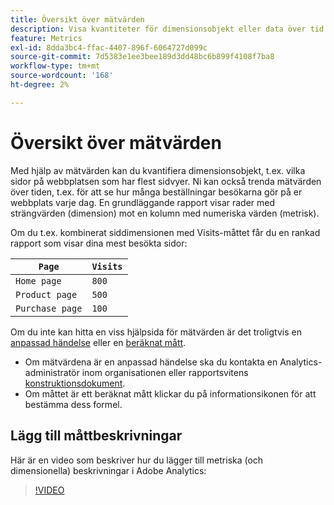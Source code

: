 ```yaml
---
title: Översikt över mätvärden
description: Visa kvantiteter för dimensionsobjekt eller data över tid.
feature: Metrics
exl-id: 8dda3bc4-ffac-4407-896f-6064727d099c
source-git-commit: 7d5383e1ee3bee189d3dd48bc6b899f4108f7ba8
workflow-type: tm+mt
source-wordcount: '168'
ht-degree: 2%

---
```


# Översikt över mätvärden

Med hjälp av mätvärden kan du kvantifiera dimensionsobjekt, t.ex. vilka sidor på webbplatsen som har flest sidvyer. Ni kan också trenda mätvärden över tiden, t.ex. för att se hur många beställningar besökarna gör på er webbplats varje dag. En grundläggande rapport visar rader med strängvärden (dimension) mot en kolumn med numeriska värden (metrisk).

Om du t.ex. kombinerat siddimensionen med Visits-måttet får du en rankad rapport som visar dina mest besökta sidor:

| `Page` | `Visits` |
| --- | --- |
| `Home page` | `800` |
| `Product page` | `500` |
| `Purchase page` | `100` |

Om du inte kan hitta en viss hjälpsida för mätvärden är det troligtvis en [anpassad händelse](custom-events.md) eller en [beräknat mått](../c-calcmetrics/cm-overview.md).

* Om mätvärdena är en anpassad händelse ska du kontakta en Analytics-administratör inom organisationen eller rapportsvitens [konstruktionsdokument](/help/implement/prepare/solution-design.md).
* Om måttet är ett beräknat mått klickar du på informationsikonen för att bestämma dess formel.

## Lägg till måttbeskrivningar

Här är en video som beskriver hur du lägger till metriska (och dimensionella) beskrivningar i Adobe Analytics:

>[!VIDEO](https://video.tv.adobe.com/v/25453/?quality=12)
